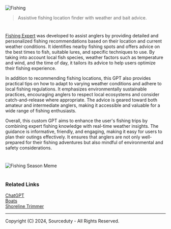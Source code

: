 ![Fishing](https://github.com/user-attachments/assets/61dc6be8-180c-4a3c-938d-709a9f0c7464)

> Assistive fishing location finder with weather and bait advice.

#

[Fishing Expert](https://chatgpt.com/g/g-LghRwjwYY-fishing-expert) was developed to assist anglers by providing detailed and personalized fishing recommendations based on their location and current weather conditions. It identifies nearby fishing spots and offers advice on the best times to fish, suitable lures, and specific techniques to use. By taking into account local fish species, weather factors such as temperature and wind, and the time of day, it tailors its advice to help users optimize their fishing experience.

In addition to recommending fishing locations, this GPT also provides practical tips on how to adapt to varying weather conditions and adhere to local fishing regulations. It emphasizes environmentally sustainable practices, encouraging anglers to respect local ecosystems and consider catch-and-release where appropriate. The advice is geared toward both amateur and intermediate anglers, making it accessible and valuable for a wide range of fishing enthusiasts.

Overall, this custom GPT aims to enhance the user's fishing trips by combining expert fishing knowledge with real-time weather insights. The guidance is informative, friendly, and engaging, making it easy for users to plan their outings effectively. It ensures that anglers are not only well-prepared for their fishing adventures but also mindful of environmental and safety considerations.

#

![Fishing Season Meme](https://github.com/user-attachments/assets/b68123a2-2741-4e0e-85e5-90fea2c9f1f7)

#
### Related Links

[ChatGPT](https://github.com/sourceduty/ChatGPT)
<br>
[Boats](https://github.com/sourceduty/Boats)
<br>
[Shoreline Trimmer](https://github.com/sourceduty/Shoreline_Trimmer)

***
Copyright (C) 2024, Sourceduty - All Rights Reserved.
